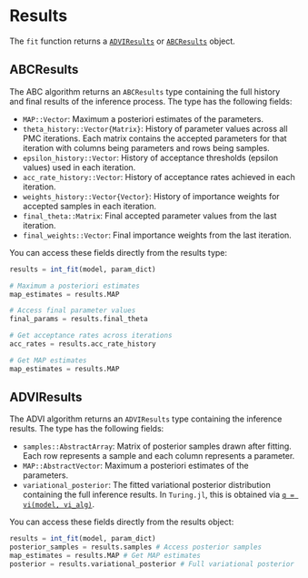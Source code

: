 # Results 

The `fit` function returns a [`ADVIResults`](@ref) or [`ABCResults`](@ref) object. 

## ABCResults

The ABC algorithm returns an `ABCResults` type containing the full history and final results of the inference process. The type has the following fields:

- `MAP::Vector`: Maximum a posteriori estimates of the parameters.
- `theta_history::Vector{Matrix}`: History of parameter values across all PMC iterations. Each matrix contains the accepted parameters for that iteration with columns being parameters and rows being samples.
- `epsilon_history::Vector`: History of acceptance thresholds (epsilon values) used in each iteration.
- `acc_rate_history::Vector`: History of acceptance rates achieved in each iteration.
- `weights_history::Vector{Vector}`: History of importance weights for accepted samples in each iteration.
- `final_theta::Matrix`: Final accepted parameter values from the last iteration.
- `final_weights::Vector`: Final importance weights from the last iteration.

You can access these fields directly from the results type:

```julia
results = int_fit(model, param_dict)

# Maximum a posteriori estimates
map_estimates = results.MAP

# Access final parameter values
final_params = results.final_theta

# Get acceptance rates across iterations
acc_rates = results.acc_rate_history

# Get MAP estimates
map_estimates = results.MAP
```

## ADVIResults

The ADVI algorithm returns an `ADVIResults` type containing the inference results. The type has the following fields:

- `samples::AbstractArray`: Matrix of posterior samples drawn after fitting. Each row represents a sample and each column represents a parameter.
- `MAP::AbstractVector`: Maximum a posteriori estimates of the parameters.
- `variational_posterior`: The fitted variational posterior distribution containing the full inference results. In `Turing.jl`, this is obtained via [`q = vi(model, vi_alg)`](https://turing.ml/dev/tutorials/09-variational-inference/).   

You can access these fields directly from the results object:

```julia
results = int_fit(model, param_dict)
posterior_samples = results.samples # Access posterior samples
map_estimates = results.MAP # Get MAP estimates
posterior = results.variational_posterior # Full variational posterior
```
